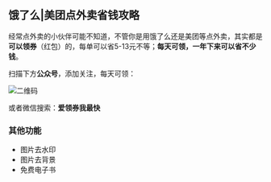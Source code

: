 ## 饿了么|美团点外卖省钱攻略

经常点外卖的小伙伴可能不知道，不管你是用饿了么还是美团等点外卖，其实都是**可以领券**（红包）的，每单可以省5-13元不等；**每天可领，一年下来可以省不少钱**。
 
扫描下方**公众号**，添加关注，每天可领：

![二维码](https://img2.imgtp.com/2024/03/12/ozNLzpSk.jpg)

或者微信搜索：**爱领券我最快**

### 其他功能

- 图片去水印
- 图片去背景
- 免费电子书













